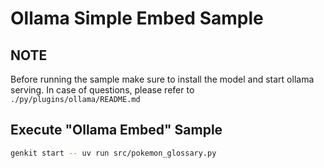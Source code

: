 # Ollama Simple Embed Sample

## NOTE

Before running the sample make sure to install the model and start ollama serving.
In case of questions, please refer to `./py/plugins/ollama/README.md`

## Execute "Ollama Embed" Sample

```bash
genkit start -- uv run src/pokemon_glossary.py
```
